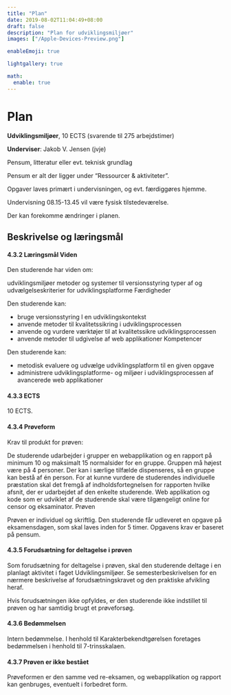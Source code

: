 ```yaml
---
title: "Plan"
date: 2019-08-02T11:04:49+08:00
draft: false
description: "Plan for udviklingsmiljøer"
images: ["/Apple-Devices-Preview.png"]

enableEmoji: true

lightgallery: true

math:
  enable: true
---
```

# Plan
**Udviklingsmiljøer**, 10 ECTS (svarende til 275 arbejdstimer)

**Underviser**: Jakob V. Jensen (jvje)


Pensum, litteratur eller evt. teknisk grundlag

Pensum er alt der ligger under “Ressourcer & aktiviteter”.



Opgaver laves primært i undervisningen, og evt. færdiggøres hjemme.



Undervisning 08.15-13.45 vil være fysisk tilstedeværelse.

Der kan forekomme ændringer i planen.

## Beskrivelse og læringsmål
#### 4.3.2 Læringsmål Viden
Den studerende har viden om:

udviklingsmiljøer
metoder og systemer til versionsstyring
typer af og udvælgelseskriterier for udviklingsplatforme
Færdigheder

Den studerende kan:

* bruge versionsstyring I en udviklingskontekst
* anvende metoder til kvalitetssikring i udviklingsprocessen
* anvende og vurdere værktøjer til at kvalitetssikre udviklingsprocessen
* anvende metoder til udgivelse af web applikationer
Kompetencer

Den studerende kan:

* metodisk evaluere og udvælge udviklingsplatform til en given opgave
* administrere udviklingsplatforme- og miljøer i udviklingsprocessen af avancerede web applikationer

#### 4.3.3 ECTS
10 ECTS.

#### 4.3.4 Prøveform
Krav til produkt for prøven:

De studerende udarbejder i grupper en webapplikation og en rapport på minimum 10 og maksimalt 15 normalsider for en gruppe.
Gruppen må højest være på 4 personer. Der kan i særlige tilfælde dispenseres, så en gruppe kan bestå af én person.
For at kunne vurdere de studerendes individuelle præstation skal det fremgå af indholdsfortegnelsen for rapporten hvilke afsnit, der er udarbejdet af den enkelte studerende.
Web applikation og kode som er udviklet af de studerende skal være tilgængeligt online for censor og eksaminator. 
Prøven

Prøven er individuel og skriftlig. Den studerende får udleveret en opgave på eksamensdagen, som skal laves inden for 5 timer. Opgavens krav er baseret på pensum.

#### 4.3.5 Forudsætning for deltagelse i prøven

Som forudsætning for deltagelse i prøven, skal den studerende deltage i en planlagt aktivitet i faget Udviklingsmiljøer. Se semesterbeskrivelsen for en nærmere beskrivelse af forudsætningskravet og den praktiske afvikling heraf.

Hvis forudsætningen ikke opfyldes, er den studerende ikke indstillet til prøven og har samtidig brugt et prøveforsøg.

#### 4.3.6 Bedømmelsen

Intern bedømmelse. I henhold til Karakterbekendtgørelsen foretages bedømmelsen i henhold til 7-trinsskalaen.

#### 4.3.7 Prøven er ikke bestået

Prøveformen er den samme ved re-eksamen, og webapplikation og rapport kan genbruges, eventuelt i forbedret form.
